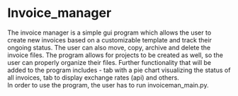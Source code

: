 # Invoice_manager
The invoice manager is a simple gui program which allows the user to create new invoices based on a customizable template
and track their ongoing status. The user can also move, copy, archive and delete the invoice files. The program allows for 
projects to be created as well, so the user can properly organize their files. 
Further functionality that will be added to the program includes - tab with a pie chart visualizing the status of all invoices, 
tab to display exchange rates (api) and others.    
In order to use the program, the user has to run invoiceman_main.py. 
